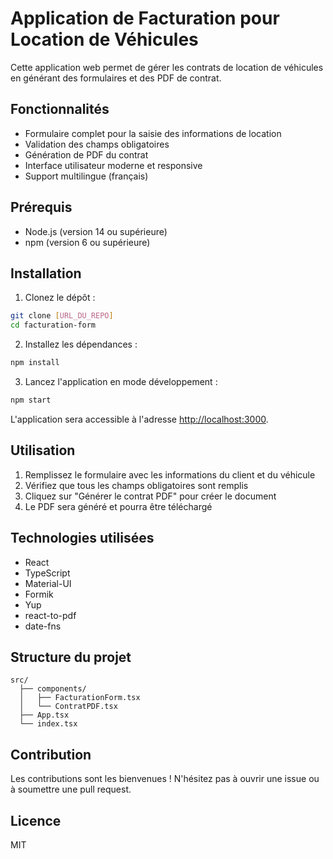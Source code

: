 # Application de Facturation pour Location de Véhicules

Cette application web permet de gérer les contrats de location de véhicules en générant des formulaires et des PDF de contrat.

## Fonctionnalités

- Formulaire complet pour la saisie des informations de location
- Validation des champs obligatoires
- Génération de PDF du contrat
- Interface utilisateur moderne et responsive
- Support multilingue (français)

## Prérequis

- Node.js (version 14 ou supérieure)
- npm (version 6 ou supérieure)

## Installation

1. Clonez le dépôt :
```bash
git clone [URL_DU_REPO]
cd facturation-form
```

2. Installez les dépendances :
```bash
npm install
```

3. Lancez l'application en mode développement :
```bash
npm start
```

L'application sera accessible à l'adresse [http://localhost:3000](http://localhost:3000).

## Utilisation

1. Remplissez le formulaire avec les informations du client et du véhicule
2. Vérifiez que tous les champs obligatoires sont remplis
3. Cliquez sur "Générer le contrat PDF" pour créer le document
4. Le PDF sera généré et pourra être téléchargé

## Technologies utilisées

- React
- TypeScript
- Material-UI
- Formik
- Yup
- react-to-pdf
- date-fns

## Structure du projet

```
src/
  ├── components/
  │   ├── FacturationForm.tsx
  │   └── ContratPDF.tsx
  ├── App.tsx
  └── index.tsx
```

## Contribution

Les contributions sont les bienvenues ! N'hésitez pas à ouvrir une issue ou à soumettre une pull request.

## Licence

MIT 